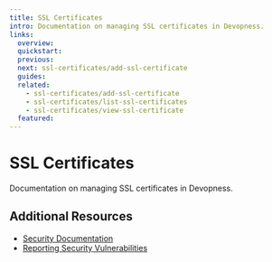 ```yaml
---
title: SSL Certificates
intro: Documentation on managing SSL certificates in Devopness.
links:
  overview:
  quickstart:
  previous:
  next: ssl-certificates/add-ssl-certificate
  guides:
  related:
    - ssl-certificates/add-ssl-certificate
    - ssl-certificates/list-ssl-certificates
    - ssl-certificates/view-ssl-certificate
  featured:
---
```


# SSL Certificates

Documentation on managing SSL certificates in Devopness.

## Additional Resources

- [Security Documentation](../security/index.md)
- [Reporting Security Vulnerabilities](../security/reporting-a-security-vulnerability)
